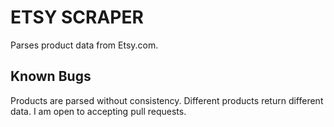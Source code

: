 # ETSY SCRAPER

Parses product data from Etsy.com.

## Known Bugs

Products are parsed without consistency. Different products return different data. I am open to accepting pull requests.
